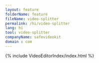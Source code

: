 ```yaml
---
layout: feature
folderName: feature
fileName: video-splitter
permalink: /hi/video-splitter
lang: hi
tool: video-splitter
companyName: safevideokit
domain : com
---
```


{% include VideoEditorIndex/index.html %}

   